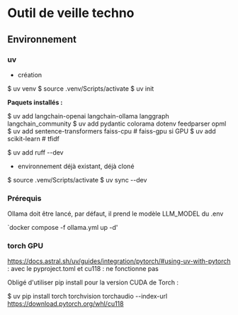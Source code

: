 # Outil de veille techno

## Environnement

### uv

- création

$ uv venv
$ source .venv/Scripts/activate
$ uv init

**Paquets installés :**

$ uv add langchain-openai langchain-ollama langgraph langchain_community 
$ uv add pydantic colorama dotenv feedparser opml
$ uv add sentence-transformers faiss-cpu # faiss-gpu si GPU
$ uv add scikit-learn # tfidf

$ uv add ruff --dev

- environnement déjà existant, déjà cloné

$ source .venv/Scripts/activate
$ uv sync --dev

### Prérequis

Ollama doit être lancé, par défaut, il prend le modèle LLM_MODEL du .env

`docker compose -f ollama.yml up -d'

### torch GPU

https://docs.astral.sh/uv/guides/integration/pytorch/#using-uv-with-pytorch : avec le pyproject.toml et cu118 : ne fonctionne pas

Obligé d'utiliser pip install pour la version CUDA de Torch :

$ uv pip install torch torchvision torchaudio --index-url https://download.pytorch.org/whl/cu118